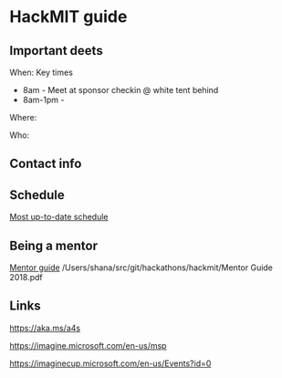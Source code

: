 # HackMIT guide

## Important deets
When: 
Key times
- 8am - Meet at sponsor checkin @ white tent behind 
- 8am-1pm - 

Where:

Who:

## Contact info

## Schedule
[Most up-to-date schedule](http://go.hackmit.org/sponsor-schedule)

## Being a mentor
[Mentor guide](hackmit_mentorguide.pdf)
/Users/shana/src/git/hackathons/hackmit/Mentor Guide 2018.pdf

## Links
https://aka.ms/a4s

https://imagine.microsoft.com/en-us/msp

https://imaginecup.microsoft.com/en-us/Events?id=0


